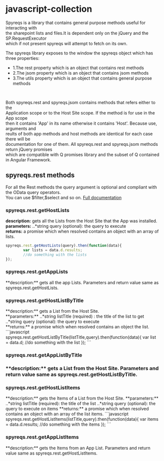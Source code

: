 javascript-collection
=====================

Spyreqs is a library that contains general purpose methods useful for interacting with<br>
the sharepoint lists and files.It is dependent only on the jQuery and the SP.RequestExecutor<br>
which if not present spyreqs will attempt to fetch on its own. 

The spyreqs library exposes to the window the spyreqs object which has three properties:<br>

<ul>
<li>1.The rest property which is an object that contains rest methods</li>
<li>2.The jsom property which is an object that contains jsom methods</li>
<li>3.The utils property which is an object that contains general purpose methods</li>
</ul>
<br>

Both spyreqs.rest and spyreqs.jsom contains methods that refers either to the <br>
Application scope or to the Host Site scope. If the method is for use in the App scope <br>
then it contains 'App' in its name otherwise it contains 'Host'. Because use, arguments and <br>
reults of both app methods and host methods are identical for each case there will be <br>
documentation for one of them. All spyreqs.rest and spyreqs.jsom methods return jQuery promises <br>
which are compatible with Q promises library and the subset of Q contained in Angular Framework.

<h2>spyreqs.rest methods</h2>
For all the Rest methods the query argument is optional and compliant with the OData query operators.
<br>
You can use $filter,$select and so on.
<a href="http://msdn.microsoft.com/en-us/library/gg309461.aspx">Full documentation</a><br>

<h3>spyreqs.rest.getHostLists</h3>

**description:** gets all the Lists from the Host Site that the App was installed.<br>
**parameters:** 
	..*string query (optional): the query to execute<br>
**returns:** a promise which when resolved contains an object with an array of lists.

```javascript
spyreqs.rest.getHostLists(query).then(function(data){
		var lists = data.d.results;
		//do something with the lists
});
```
<h3>spyreqs.rest.getAppLists</h3>
**description:** gets all the app Lists. Parameters and return value same as spyreqs.rest.getHostLists.

<h3>spyreqs.rest.getHostListByTitle</h3>
**description:** gets a List from the Host Site.<br>
**parameters:**
	..*string listTitle (required) : the title of the list to get
	..*string query (optional): the query to execute
<br>
**returns:**  a promise which when resolved contains an object the list. 
```javascript
spyreqs.rest.getHostListByTitle(listTitle,query).then(function(data){
		var list = data.d;
		//do something with the list
});
```
<h3>spyreqs.rest.getAppListByTitle<h3>
**description:** gets a List from the Host Site. Parameters and return value same as spyreqs.rest.getHostListByTitle.

<h3>spyreqs.rest.getHostListItems</h3>
**description:** gets the Items of a List from the Host Site.
**parameters:** 
	..*string listTitle (required): the title of the list
	..*string query (optional): the query to execute on items
**returns:** a promise which when resolved contains an object with an array of the list items.
```javascript
spyreqs.rest.getHostListItems(listTitle,query).then(function(data){
		var items = data.d.results;
		//do something with the items
});
```

<h3>spyreqs.rest.getAppListItems</h3>
**description:** gets the Items from an App List. Parameters and return value same as spyreqs.rest.getHostListItems.